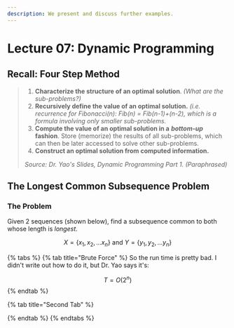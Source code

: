 ```yaml
---
description: We present and discuss further examples.
---
```


# Lecture 07: Dynamic Programming

## Recall: Four Step Method

> 1. **Characterize the structure of an optimal solution**. _\(What are the sub-problems?\)_
> 2. **Recursively define the value of an optimal solution.** _\(i.e. recurrence for Fibonacci\(n\): Fib\(n\) = Fib\(n-1\)+\(n-2\), which is a formula involving only smaller sub-problems._
> 3. **Compute the value of an optimal solution in a** _**bottom-up**_ **fashion**. Store \(memorize\) the results of all sub-problems, which can then be later accessed to solve other sub-problems.
> 4. **Construct an optimal solution from computed information.**
>
> _Source: Dr. Yao's Slides, Dynamic Programming Part 1. \(Paraphrased\)_

## The Longest Common Subsequence Problem

### The Problem

Given 2 sequences \(shown below\), find a subsequence common to both whose length is _longest_.

$$
X=\{x_1, x_2, ... x_n\} \text{ and } Y=\{y_1, y_2, ... y_n\}
$$

{% tabs %}
{% tab title="Brute Force" %}
So the run time is pretty bad. I didn't write out how to do it, but Dr. Yao says it's:

$$
T=O(2^n)
$$
{% endtab %}

{% tab title="Second Tab" %}

{% endtab %}
{% endtabs %}

